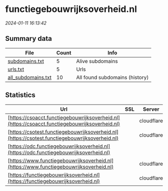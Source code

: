 # functiegebouwrijksoverheid.nl
*2024-01-11 16:13:42*
## Summary data
| File       | Count | Info |
|------------|-------|------|
|[subdomains.txt](/data/functiegebouwrijksoverheid.nl/subdomains.txt)|5|Alive subdomains|
|[urls.txt](/data/functiegebouwrijksoverheid.nl/urls.txt)|5|Urls|
|[all_subdomains.txt](/data/functiegebouwrijksoverheid.nl/all_subdomains.txt)|10|All found subdomains (history)|
## Statistics
| Url | SSL | Server | Cookie | HSTS | CSP | XFO | XXP | RP | Tech |Title |
|------------|-------|------|------|------|------|------|------|------|------|------|
|[https://csoacct.functiegebouwrijksoverheid.nl](https://csoacct.functiegebouwrijksoverheid.nl)| |cloudflare|:warning: |:white_check_mark: | | | |:white_check_mark: |Basic Cloudflare...|Authentication R...|
|[https://csotest.functiegebouwrijksoverheid.nl](https://csotest.functiegebouwrijksoverheid.nl)| |cloudflare|:warning: |:white_check_mark: | | | |:white_check_mark: |Basic Cloudflare...|Authentication R...|
|[https://odc.functiegebouwrijksoverheid.nl](https://odc.functiegebouwrijksoverheid.nl)| || |:white_check_mark: | | | |:white_check_mark: |HSTS||
|[https://www.functiegebouwrijksoverheid.nl](https://www.functiegebouwrijksoverheid.nl)| |cloudflare|:warning: |:white_check_mark: | |:white_check_mark: |:white_check_mark: |:white_check_mark: |Bloomreach Boots...|Home - Functiege...|
|[https://functiegebouwrijksoverheid.nl](https://functiegebouwrijksoverheid.nl)| |cloudflare|:warning: |:white_check_mark: | |:white_check_mark: |:white_check_mark: |:white_check_mark: |Cloudflare HSTS||